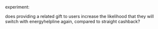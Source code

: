 experiment:

does providing a related gift to users increase the likelihood that they will switch with energyhelpline again, compared to straight cashback?